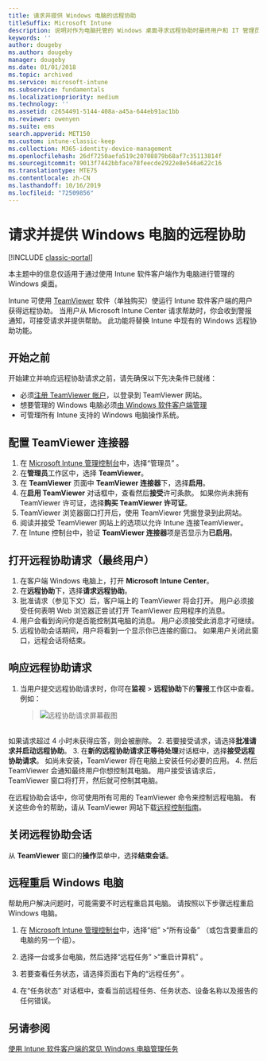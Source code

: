 ```yaml
---
title: 请求并提供 Windows 电脑的远程协助
titleSuffix: Microsoft Intune
description: 说明对作为电脑托管的 Windows 桌面寻求远程协助时最终用户和 IT 管理员需要执行的步骤，以及远程启动电脑的步骤。
keywords: ''
author: dougeby
ms.author: dougeby
manager: dougeby
ms.date: 01/01/2018
ms.topic: archived
ms.service: microsoft-intune
ms.subservice: fundamentals
ms.localizationpriority: medium
ms.technology: ''
ms.assetid: c2654491-5144-408a-a45a-644eb91ac1bb
ms.reviewer: owenyen
ms.suite: ems
search.appverid: MET150
ms.custom: intune-classic-keep
ms.collection: M365-identity-device-management
ms.openlocfilehash: 26df7250aefa519c20708879b68af7c35113814f
ms.sourcegitcommit: 9013f7442bbface78feecde2922e8e546a622c16
ms.translationtype: MTE75
ms.contentlocale: zh-CN
ms.lasthandoff: 10/16/2019
ms.locfileid: "72509856"
---
```

# <a name="request-and-provide-remote-assistance-for-windows-pcs"></a>请求并提供 Windows 电脑的远程协助

[!INCLUDE [classic-portal](../includes/classic-portal.md)]

本主题中的信息仅适用于通过使用 Intune 软件客户端作为电脑进行管理的 Windows 桌面。

Intune 可使用 [TeamViewer](https://www.teamviewer.com) 软件（单独购买）使运行 Intune 软件客户端的用户获得远程协助。 当用户从 Microsoft Intune Center 请求帮助时，你会收到警报通知，可接受请求并提供帮助。 此功能将替换 Intune 中现有的 Windows 远程协助功能。


## <a name="before-you-start"></a>开始之前

开始建立并响应远程协助请求之前，请先确保以下先决条件已就绪：

- 必须[注册 TeamViewer 帐户](https://login.teamviewer.com/LogOn#register)，以登录到 TeamViewer 网站。
- 想要管理的 Windows 电脑必须[由 Windows 软件客户端管理](../manage-windows-pcs-with-microsoft-intune.md)
- 可管理所有 Intune 支持的 Windows 电脑操作系统。

## <a name="configure-the-teamviewer-connector"></a>配置 TeamViewer 连接器

1. 在 [Microsoft Intune 管理控制台](https://manage.microsoft.com)中，选择“管理员”  。
2. 在**管理员**工作区中，选择 **TeamViewer**。
3. 在 **TeamViewer** 页面中 **TeamViewer 连接器**下，选择**启用**。
4. 在**启用 TeamViewer** 对话框中，查看然后**接受**许可条款。 如果你尚未拥有 TeamViewer 许可证，选择**购买 TeamViewer 许可证**。
5. TeamViewer 浏览器窗口打开后，使用 TeamViewer 凭据登录到此网站。
6. 阅读并接受 TeamViewer 网站上的选项以允许 Intune 连接TeamViewer。
7. 在 Intune 控制台中，验证 **TeamViewer 连接器**项是否显示为**已启用**。


## <a name="open-a-remote-assistance-request-end-user"></a>打开远程协助请求（最终用户）

1. 在客户端 Windows 电脑上，打开 **Microsoft Intune Center**。
2. 在**远程协助**下，选择**请求远程协助**。
3. 批准请求（参见下文）后，客户端上的 TeamViewer 将会打开。 用户必须接受任何表明 Web 浏览器正尝试打开 TeamViewer 应用程序的消息。
4. 用户会看到询问你是否能控制其电脑的消息。 用户必须接受此消息才可继续。
5. 远程协助会话期间，用户将看到一个显示你已连接的窗口。 如果用户关闭此窗口，远程会话将结束。

## <a name="respond-to-a-remote-assistance-request"></a>响应远程协助请求

1. 当用户提交远程协助请求时，你可在**监视** > **远程协助**下的**警报**工作区中查看。 例如：
   > ![远程协助请求屏幕截图](./media/request-and-provide-remote-assistance-for-windows-pcs-in-microsoft-intune/team-viewer.png)

<br>如果请求超过 4 小时未获得应答，则会被删除。
2. 若要接受请求，请选择**批准请求并启动远程协助**。
3. 在**新的远程协助请求正等待处理**对话框中，选择**接受远程协助请求**。 如尚未安装，TeamViewer 将在电脑上安装任何必要的应用。
4. 然后 TeamViewer 会通知最终用户你想控制其电脑。 用户接受该请求后，TeamViewer 窗口将打开，然后就可控制其电脑。

在远程协助会话中，你可使用所有可用的 TeamViewer 命令来控制远程电脑。 有关这些命令的帮助，请从 TeamViewer 网站下载[远程控制指南](http://www.teamviewer.com/en/support/documents/)。

## <a name="close-the-remote-assistance-session"></a>关闭远程协助会话

从 **TeamViewer** 窗口的**操作**菜单中，选择**结束会话**。

## <a name="remotely-restart-a-windows-pc"></a>远程重启 Windows 电脑
帮助用户解决问题时，可能需要不时远程重启其电脑。 请按照以下步骤远程重启 Windows 电脑。

1. 在 [Microsoft Intune 管理控制台](https://manage.microsoft.com/)中，选择“组”  &gt;“所有设备”  （或包含要重启的电脑的另一个组）。

2. 选择一台或多台电脑，然后选择“远程任务”  &gt;“重启计算机”  。

3. 若要查看任务状态，请选择页面右下角的“远程任务”  。

4. 在“任务状态”  对话框中，查看当前远程任务、任务状态、设备名称以及报告的任何错误。

## <a name="see-also"></a>另请参阅

[使用 Intune 软件客户端的常见 Windows 电脑管理任务](common-windows-pc-management-tasks-with-the-microsoft-intune-computer-client.md)
